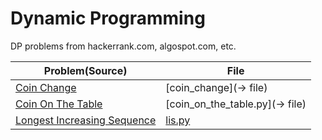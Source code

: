 # Dynamic Programming 

DP problems from hackerrank.com, algospot.com, etc.

Problem(Source) | File
---|------------- 
[Coin Change](https://www.hackerrank.com/challenges/coin-change) | [coin_change](-> file) 
[Coin On The Table](https://www.hackerrank.com/challenges/coin-on-the-table/) | [coin_on_the_table.py](-> file)
[Longest Increasing Sequence](https://algospot.com/judge/problem/read/LIS) | [lis.py](->file)
